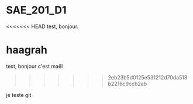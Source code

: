 # SAE_201_D1

<<<<<<< HEAD
test, bonjour.

haagrah
=======
test, bonjour c'est maël
>>>>>>> 2eb23b5d0125e531212d70da518b2216c9ccb2ab

je teste git
